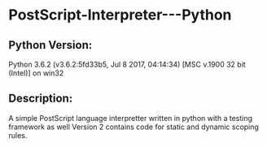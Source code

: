 # PostScript-Interpreter---Python
## Python Version:

Python 3.6.2 (v3.6.2:5fd33b5, Jul  8 2017, 04:14:34) [MSC v.1900 32 bit (Intel)] on win32

## Description:
A simple PostScript language interpretter written in python with a testing framework as well
Version 2 contains code for static and dynamic scoping rules.
